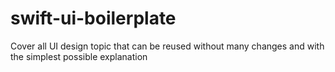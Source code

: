 # swift-ui-boilerplate
Cover all UI design topic that can be reused without many changes and with the simplest possible explanation

